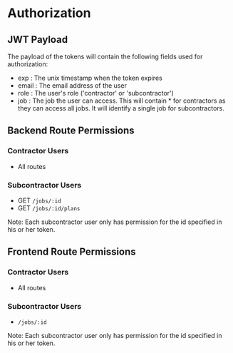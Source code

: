 # Authorization

## JWT Payload
The payload of the tokens will contain the following fields used for authorization:
 - exp   : The unix timestamp when the token expires
 - email : The email address of the user
 - role  : The user's role ('contractor' or 'subcontractor')
 - job   : The job the user can access.  This will contain * for contractors as they can access all jobs.  It will identify a single job for subcontractors.

## Backend Route Permissions
### Contractor Users
 - All routes
### Subcontractor Users
 - GET `/jobs/:id`
 - GET `/jobs/:id/plans`

Note: Each subcontractor user only has permission for the id specified in his or her token.

## Frontend Route Permissions
### Contractor Users
 - All routes
### Subcontractor Users
 - `/jobs/:id`

Note: Each subcontractor user only has permission for the id specified in his or her token.